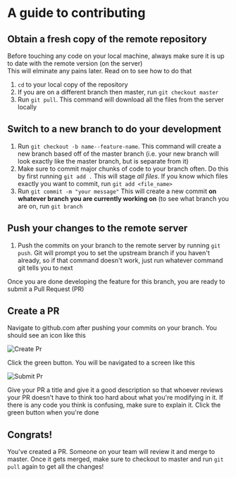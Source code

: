# A guide to contributing

## Obtain a fresh copy of the remote repository
Before touching any code on your local machine, always make sure it is up to date with the remote version (on the server)  
This will elminate any pains later. Read on to see how to do that

1. `cd` to your local copy of the repository
2. If you are on a different branch then master, run `git checkout master`
3. Run `git pull`. This command will download all the files from the server locally  

## Switch to a **new branch** to do your development

1. Run `git checkout -b name--feature-name`. This command will create a new branch based off of the master branch (i.e. your new branch will look exactly like the master branch, but is separate from it)
2. Make sure to commit major chunks of code to your branch often. Do this by first running `git add .` This will stage _all files_. If you know which files exactly you want to commit, run `git add <file_name>`
3. Run `git commit -m "your message"` This will create a new commit **on whatever branch you are currently working on** (to see what branch you are on, run `git branch`

## Push your changes to the remote server

1. Push the commits on your branch to the remote server by running `git push`. Git will prompt you to set the upstream branch if you haven't already, so if that command doesn't work, just run whatever command git tells you to next  

Once you are done developing the feature for this branch, you are ready to submit a Pull Request (PR)

## Create a PR
Navigate to github.com after pushing your commits on your branch. You should see an icon like this  

![Create Pr](https://raw.githubusercontent.com/ucladevx/PickMyBruin-frontend/master/RepoImages/create_pr.png)  

Click the green button. You will be navigated to a screen like this  

![Submit Pr](https://raw.githubusercontent.com/ucladevx/PickMyBruin-frontend/master/RepoImages/submit_pr.png)  

Give your PR a title and give it a good description so that whoever reviews your PR doesn't have to think too hard about what you're modifying in it. If there is any code you think is confusing, make sure to explain it. Click the green button when you're done

## Congrats!
You've created a PR. Someone on your team will review it and merge to master. Once it gets merged, make sure to checkout to master and run `git pull` again to get all the changes!


